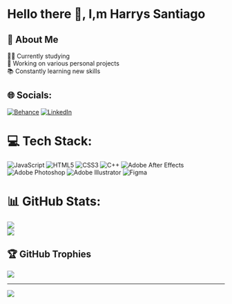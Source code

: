 # Hello there 👋, I,m Harrys Santiago
## 💫 About Me
👨‍🎓 Currently studying<br>🚀 Working on various personal projects<br>📚 Constantly learning new skills


## 🌐 Socials:
[![Behance](https://img.shields.io/badge/Behance-1769ff?logo=behance&logoColor=white)](https://behance.net/harryssantiago) [![LinkedIn](https://img.shields.io/badge/LinkedIn-%230077B5.svg?logo=linkedin&logoColor=white)](https://linkedin.com/in/harrys-santiago-santana-49b7b3326/) 

# 💻 Tech Stack:
![JavaScript](https://img.shields.io/badge/javascript-%23323330.svg?style=for-the-badge&logo=javascript&logoColor=%23F7DF1E) ![HTML5](https://img.shields.io/badge/html5-%23E34F26.svg?style=for-the-badge&logo=html5&logoColor=white) ![CSS3](https://img.shields.io/badge/css3-%231572B6.svg?style=for-the-badge&logo=css3&logoColor=white) ![C++](https://img.shields.io/badge/c++-%2300599C.svg?style=for-the-badge&logo=c%2B%2B&logoColor=white) ![Adobe After Effects](https://img.shields.io/badge/Adobe%20After%20Effects-9999FF.svg?style=for-the-badge&logo=Adobe%20After%20Effects&logoColor=white) ![Adobe Photoshop](https://img.shields.io/badge/adobe%20photoshop-%2331A8FF.svg?style=for-the-badge&logo=adobe%20photoshop&logoColor=white) ![Adobe Illustrator](https://img.shields.io/badge/adobe%20illustrator-%23FF9A00.svg?style=for-the-badge&logo=adobe%20illustrator&logoColor=white) ![Figma](https://img.shields.io/badge/figma-%23F24E1E.svg?style=for-the-badge&logo=figma&logoColor=white)
# 📊 GitHub Stats:
![](https://github-readme-streak-stats.herokuapp.com/?user=PLEZYSZN&theme=dark&hide_border=false)<br/>
![](https://github-readme-stats.vercel.app/api/top-langs/?username=PLEZYSZN&theme=dark&hide_border=false&include_all_commits=true&count_private=true&layout=compact)

## 🏆 GitHub Trophies
![](https://github-profile-trophy.vercel.app/?username=PLEZYSZN&theme=radical&no-frame=true&no-bg=false&margin-w=4)

---
[![](https://visitcount.itsvg.in/api?id=PLEZYSZN&icon=10&color=12)](https://visitcount.itsvg.in)

<!-- Proudly created with GPRM ( https://gprm.itsvg.in ) -->
